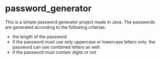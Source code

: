 # password_generator

This is a simple password generator project made in Java.
The passwords are generated according to the following criterias:
- the length of the password
- if the password must use only uppercase or lowercase letters only. the password can use combined letters as well.
- if the password must contain digits or not
